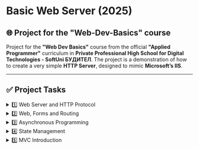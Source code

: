 # Basic Web Server (2025)

## 🌐 Project for the "Web-Dev-Basics" course

Project for the **"Web Dev Basics"** course from the official **"Applied Programmer"** curriculum in **Private Professional High School for Digital Technologies - SoftUni БУДИТЕЛ**. The project is a demonstration of how to create a very simple **HTTP Server**, designed to mimic **Microsoft’s IIS**.

---

## ✅ Project Tasks

<details>
  <summary>1️⃣ Web Server and HTTP Protocol</summary>

- [x] **1. Create the Web Server**  
  - [X] Implement a Server Functionality  
  - [X] Create a Separate HTTP Server Class  

- [X] **2. Create Additional Classes**  
  - [X] HTTP Response Class  
  - [X] HTTP Request Class  

- [X] **3. Reading Requests**  

- [X] **4. Prevent Too Long Request**  

- [X] **5. Add a Null-Checking Class**  

</details>

<details>
  <summary>2️⃣ Web, Forms and Routing</summary>

- [x] **1. Implement Routing**  
  - [X] Add Specific HTTP Responses 
  - [X] Implement Routing Table
  - [ ] Use the Response Classes and Routing

- [ ] **2. Add Form Functionality**  
  - [ ] Create the Form and Map Requests  
  - [ ] Implement Form Parsing in the Request
  - [ ] Modify Response Result
  - [ ] Create a Pre-Render Action and Try It Out  

</details>

<details>
  <summary>3️⃣ Asynchronous Programming</summary>

- [ ] **1. Make the Web Server Run Asynchronously**  
  - [ ] Modify the HttpServer Class 
  - [ ] Modify the Startup Class

- [ ] **2. Download Web Content as a File**  
  - [ ] Create File Response
  - [ ] Modify the Startup Class
  - [ ] Try File Downloading

</details>

<details>
  <summary>4️⃣ State Management</summary>

- [ ] **1. Implement Cookie Functionality**  
  - [ ] Create Cookies Classes 
  - [ ] Parse Cookies in the Request
  - [ ] Add Cookies to the Response
  - [ ] Modify the Startup Class
  - [ ] Examine Cookies in the Browser

- [ ] **2. Implement Session Functionality**  
  - [ ] Create Session Class
  - [ ] Get the Session from the Request
  - [ ] Modify the HTTP Server
  - [ ] Examine Session in the Browser
  - [ ] Display Session Info on a Page

- [ ] **3. Implement Login + Profile + Logout**  
  - [ ] Implement `GET` to `/Login`
  - [ ] Implement `POST` to `/Login`
  - [ ] Implement `GET` for `/Logout`
  - [ ] Implement `GET` for `/UserProfile`
     
</details>

<details>
  <summary>5️⃣ MVC Introduction</summary>

- [ ] **1. Introduce Controllers**  
  - [ ] Modify Routing Table
  - [ ] Create Controller Class
  - [ ] Create Routing Extensions
  - [ ] Create Controllers with Actions
  - [ ] Clear Solution

- [ ] **2. Introduce Views**  
  - [ ] Create View Response
  - [ ] Modify Controller to Return View
  - [ ] Create Views and Modify Controller Actions
  - [ ] Modify the `csproj` File
  - [ ] Try Controllers with Views

- [ ] **3. Introduce Models**  
  - [ ] Modify ViewResponse Class
  - [ ] Create Model and View
  - [ ] Modify Controller Method to Return View with Model
  - [ ] Try Controller with View and Model
     
</details>
